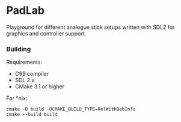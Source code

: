 # PadLab #

Playground for different analogue stick setups written with SDL2 for graphics and controller support.

### Building ###
Requirements:
- C99 compiler
- SDL 2.x
- CMake 3.1 or higher

For *nix:
```shell
cmake -B build -DCMAKE_BUILD_TYPE=RelWithDebInfo
cmake --build build
```
